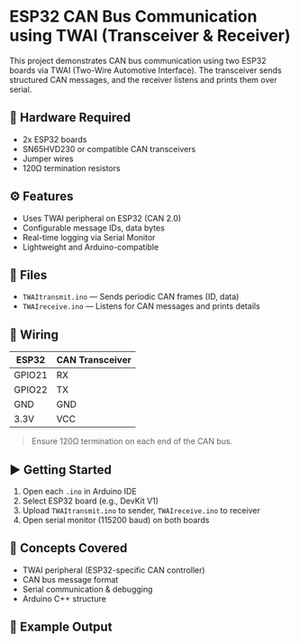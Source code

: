 # ESP32 CAN Bus Communication using TWAI (Transceiver & Receiver)

This project demonstrates CAN bus communication using two ESP32 boards via TWAI (Two-Wire Automotive Interface). The transceiver sends structured CAN messages, and the receiver listens and prints them over serial.

## 🔧 Hardware Required
- 2x ESP32 boards
- SN65HVD230 or compatible CAN transceivers
- Jumper wires
- 120Ω termination resistors

## ⚙️ Features
- Uses TWAI peripheral on ESP32 (CAN 2.0)
- Configurable message IDs, data bytes
- Real-time logging via Serial Monitor
- Lightweight and Arduino-compatible

## 📂 Files
- `TWAItransmit.ino` — Sends periodic CAN frames (ID, data)
- `TWAIreceive.ino` — Listens for CAN messages and prints details

## 🔌 Wiring
| ESP32 | CAN Transceiver |
|-------|-----------------|
| GPIO21 | RX              |
| GPIO22 | TX              |
| GND   | GND             |
| 3.3V  | VCC             |

> Ensure 120Ω termination on each end of the CAN bus.

## ▶️ Getting Started

1. Open each `.ino` in Arduino IDE
2. Select ESP32 board (e.g., DevKit V1)
3. Upload `TWAItransmit.ino` to sender, `TWAIreceive.ino` to receiver
4. Open serial monitor (115200 baud) on both boards

## 🧠 Concepts Covered
- TWAI peripheral (ESP32-specific CAN controller)
- CAN bus message format
- Serial communication & debugging
- Arduino C++ structure

## 📸 Example Output

